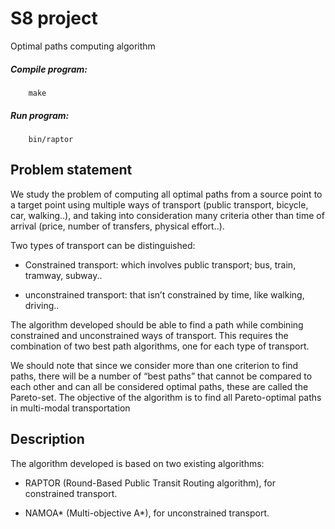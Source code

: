 # S8 project
Optimal paths computing algorithm

##### Compile program:

		make
  
##### Run program:

		bin/raptor

## Problem statement

We study the problem of computing all optimal paths from a source point to a target point using multiple ways of transport (public transport, bicycle, car, walking..), and taking into consideration many criteria other than time of arrival (price, number of transfers, physical effort..). 

Two types of transport can be distinguished:

- Constrained transport: which involves public transport; bus, train, tramway, subway..

- unconstrained transport:  that isn’t constrained by time, like walking, driving..

The algorithm developed should be able to find a path while combining constrained and unconstrained ways of transport. This requires the combination of two best path algorithms, one for each type of transport. 

We should note that since we consider more than one criterion to find paths, there will be a number of  “best paths” that cannot be compared to each other and can all be considered optimal paths, these are called the Pareto-set. The objective of the algorithm is to find all Pareto-optimal paths in multi-modal transportation

## Description

The algorithm developed is based on two existing algorithms:

- RAPTOR (Round-Based Public Transit Routing algorithm), for constrained transport. 

- NAMOA* (Multi-objective A*), for unconstrained transport.
